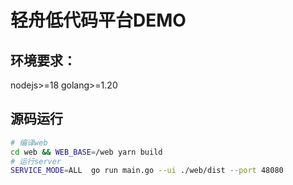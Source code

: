 # 轻舟低代码平台DEMO

## 环境要求：

nodejs>=18
golang>=1.20

## 源码运行

```bash
# 编译web
cd web && WEB_BASE=/web yarn build
# 运行server
SERVICE_MODE=ALL  go run main.go --ui ./web/dist --port 48080
```